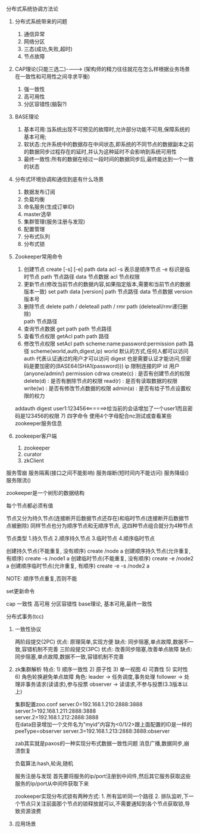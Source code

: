 分布式系统协调方法论
1. 分布式系统带来的问题
    1) 通信异常
    2) 网络分区
    3) 三态(成功,失败,超时)
    4) 节点故障
2. CAP理论(只能三选二)----> (架构师的精力往往就花在怎么样根据业务场景在一致性和可用性之间寻求平衡)
    1) 强一致性
    2) 高可用性
    3) 分区容错性(脑裂?)
3. BASE理论
    1) 基本可用:当系统出现不可预见的故障时,允许部分功能不可用,保障系统的基本可用;
    2) 软状态:允许系统中的数据存在中间状态,即系统的不同节点的数据副本之前的数据同步过程存在的延时,并认为这种延时不会影响到系统可用性
    3) 最终一致性:所有的数据在经过一段时间的数据同步后,最终能达到一个一致的状态
4. 分布式环境协调和通信到底有什么场景
    1) 数据发布订阅
    2) 负载均衡
    3) 命名服务(生成订单ID)
    4) master选举
    5) 集群管理(服务注册与发现)
    6) 配置管理
    7) 分布式队列
    8) 分布式锁
5. Zookeeper常用命令
    1) 创建节点
        create [-s] [-e] path data acl
        -s 表示是顺序节点
        -e 标识是临时节点
        path 节点路径
        data 节点数据
        acl 节点权限
    2) 更新节点(修改当前节点的数据内容,如果指定版本,需要和当前节点的数据版本一致)
        set path data [version]
        path 节点路径
        data 节点数据
        version 版本号
    3) 删除节点
        delete path / deleteall path / rmr path (deleteall/rmr递归删除)       
        path 节点路径
    4) 查询节点数据
        get path
        path 节点路径
    5) 查看节点权限
        getAcl path
        path 路径
    6) 修改节点权限
        setAcl path scheme:name:password:permission
        path 路径
        scheme(world,auth,digest,ip)
            world 默认的方式,任何人都可以访问
            auth  代表认证通过的用户才可以访问
            digest 也是需要认证才能访问,但密码是要加密的(BASE64(SHA1(password)))
            ip 限制连接的IP
        id 用户(anyone/admin/)
        permission
            cdrwa
            create(c) : 是否有创建节点的权限
            delete(d) : 是否有删除节点的权限
            read(r)   : 是否有读取数据的权限
            write(w)  : 是否有修改节点数据的权限
            admin(a)  : 是否有给子节点设置权限的权力
            
    addauth digest user1:123456<======>给当前的会话增加了一个user1而且密码是123456的权限
    7) 四字命令
        使用4个字母配合nc测试或查看某些zookeeper服务信息
    
6. zookeeper客户端
    1) zookeeper
    2) curator
    3) zkClient
     
           
    


服务雪崩
服务隔离(接口之间不能影响)
服务熔断(短时间内不能访问)
服务降级()
服务限流()


zookeeper是一个树形的数据结构

每个节点都必须有值

节点又分为持久节点(连接断开后数据节点还存在)和临时节点(连接断开后数据节点被删除)
同样节点也分为顺序节点和无顺序节点, 这四种节点组合就分为4种节点

节点类型
1.持久节点
2.顺序持久节点
3.临时节点
4.顺序临时节点

创建持久节点(不能重复, 没有顺序)
create /node a
创建顺序持久节点(允许重复, 有顺序)
create -s /node1 a
创建临时节点(不能重复, 没有顺序)
create -e /node2 a
创建顺序临时节点(允许重复, 有顺序)
create -e -s /node2 a

NOTE: 顺序节点重复,否则不能

set更新命令


cap
一致性
高可用
分区容错性
base理论, 基本可用,最终一致性

分布式事务(tcc)

1. 一致性协议

    两阶段提交(2PC)
        优点: 原理简单,实现方便
        缺点: 同步阻塞,单点故障,数据不一致,容错机制不完善
    三阶段提交(3PC)
        优点: 改善同步阻塞,改善单点故障
        缺点: 同步阻塞,单点故障,数据不一致,容错机制不完善
        
2. zk集群解析
    特点:
        1) 顺序一致性
        2) 原子性
        3) 单一视图
        4) 可靠性
        5) 实时性
        6) 角色轮换避免单点故障
    角色:
        leader -> 任务调度,事务处理
        follower -> 处理非事务请求(读请求),参与投票
        observer -> 读请求,不参与投票(3.3版本以上)
    
    集群配置zoo.conf
        server.0=192.168.1.210:2888:3888   
        server.1=192.168.1.211:2888:3888   
        server.2=192.168.1.212:2888:3888   
        在data目录增加一个文件名为"myid"内容为<0/1/2>跟上面配置的ID是一样的
        peeType=observer
        server.3=192.168.1.213:2888:3888:observer
           
    zab其实就是paxos的一种实现分布式数据一致性问题
    消息广播,数据同步,崩溃恢复
    
    负载算法:hash,轮询,随机
    
    服务注册与发现
    首先要将服务的ip/port注册到中间件,然后其它服务获取这些服务的ip/port从中间件获取下来
    
    
    zookeeper实现分布式锁有两种方式:
        1. 所有监听同一个路径
        2. 排队监听,下一个节点只关注前面那个节点的锁释放就可以,不需要通知到各个节点获取锁,导致资源浪费
    
    
    
    
    
3. 应用场景








